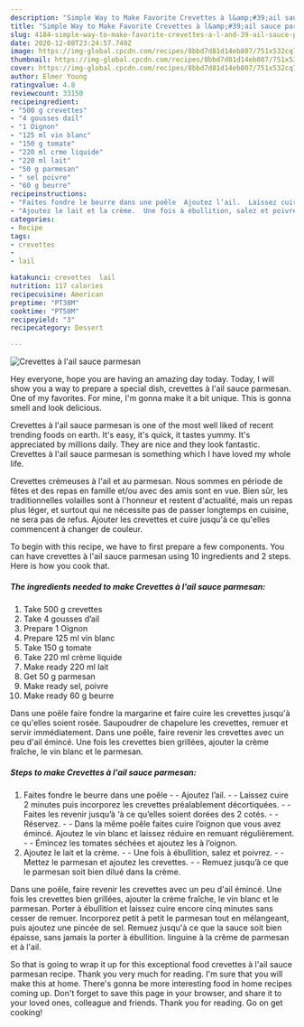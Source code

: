 ```yaml
---
description: "Simple Way to Make Favorite Crevettes à l&amp;#39;ail sauce parmesan"
title: "Simple Way to Make Favorite Crevettes à l&amp;#39;ail sauce parmesan"
slug: 4184-simple-way-to-make-favorite-crevettes-a-l-and-39-ail-sauce-parmesan
date: 2020-12-08T23:24:57.740Z
image: https://img-global.cpcdn.com/recipes/8bbd7d81d14eb807/751x532cq70/crevettes-a-lail-sauce-parmesan-photo-principale-de-la-recette.jpg
thumbnail: https://img-global.cpcdn.com/recipes/8bbd7d81d14eb807/751x532cq70/crevettes-a-lail-sauce-parmesan-photo-principale-de-la-recette.jpg
cover: https://img-global.cpcdn.com/recipes/8bbd7d81d14eb807/751x532cq70/crevettes-a-lail-sauce-parmesan-photo-principale-de-la-recette.jpg
author: Elmer Young
ratingvalue: 4.8
reviewcount: 33150
recipeingredient:
- "500 g crevettes"
- "4 gousses dail"
- "1 Oignon"
- "125 ml vin blanc"
- "150 g tomate"
- "220 ml crme liquide"
- "220 ml lait"
- "50 g parmesan"
- " sel poivre"
- "60 g beurre"
recipeinstructions:
- "Faites fondre le beurre dans une poêle  Ajoutez l’ail.  Laissez cuire 2 minutes puis incorporez les crevettes préalablement décortiquées.  Faites les revenir jusqu’à ‘à ce qu’elles soient dorées des 2 cotés.  Réservez.  Dans la même poêle faites cuire l’oignon que vous avez émincé. Ajoutez le vin blanc et laissez réduire en remuant régulièrement.  Émincez les tomates séchées et ajoutez les à l’oignon."
- "Ajoutez le lait et la crème.  Une fois à ébullition, salez et poivrez.  Mettez le parmesan et ajoutez les crevettes.  Remuez jusqu’à ce que le parmesan soit bien dilué dans la crème."
categories:
- Recipe
tags:
- crevettes
- 
- lail

katakunci: crevettes  lail 
nutrition: 117 calories
recipecuisine: American
preptime: "PT38M"
cooktime: "PT50M"
recipeyield: "3"
recipecategory: Dessert

---
```



![Crevettes à l&#39;ail sauce parmesan](https://img-global.cpcdn.com/recipes/8bbd7d81d14eb807/751x532cq70/crevettes-a-lail-sauce-parmesan-photo-principale-de-la-recette.jpg)

Hey everyone, hope you are having an amazing day today. Today, I will show you a way to prepare a special dish, crevettes à l&#39;ail sauce parmesan. One of my favorites. For mine, I'm gonna make it a bit unique. This is gonna smell and look delicious.

Crevettes à l&#39;ail sauce parmesan is one of the most well liked of recent trending foods on earth. It's easy, it's quick, it tastes yummy. It's appreciated by millions daily. They are nice and they look fantastic. Crevettes à l&#39;ail sauce parmesan is something which I have loved my whole life.

Crevettes crémeuses à l&#39;ail et au parmesan. Nous sommes en période de fêtes et des repas en famille et/ou avec des amis sont en vue. Bien sûr, les traditionnelles volailles sont à l&#39;honneur et restent d&#39;actualité, mais un repas plus léger, et surtout qui ne nécessite pas de passer longtemps en cuisine, ne sera pas de refus. Ajouter les crevettes et cuire jusqu&#39;à ce qu&#39;elles commencent à changer de couleur.


To begin with this recipe, we have to first prepare a few components. You can have crevettes à l&#39;ail sauce parmesan using 10 ingredients and 2 steps. Here is how you cook that.

<!--inarticleads1-->

##### The ingredients needed to make Crevettes à l&#39;ail sauce parmesan:

1. Take 500 g crevettes
1. Take 4 gousses d’ail
1. Prepare 1 Oignon
1. Prepare 125 ml vin blanc
1. Take 150 g tomate
1. Take 220 ml crème liquide
1. Make ready 220 ml lait
1. Get 50 g parmesan
1. Make ready  sel, poivre
1. Make ready 60 g beurre


Dans une poêle faire fondre la margarine et faire cuire les crevettes jusqu&#39;à ce qu&#39;elles soient rosée. Saupoudrer de chapelure les crevettes, remuer et servir immédiatement. Dans une poêle, faire revenir les crevettes avec un peu d&#39;ail émincé. Une fois les crevettes bien grillées, ajouter la crème fraîche, le vin blanc et le parmesan. 

<!--inarticleads2-->

##### Steps to make Crevettes à l&#39;ail sauce parmesan:

1. Faites fondre le beurre dans une poêle -  - Ajoutez l’ail. -  - Laissez cuire 2 minutes puis incorporez les crevettes préalablement décortiquées. -  - Faites les revenir jusqu’à ‘à ce qu’elles soient dorées des 2 cotés. -  - Réservez. -  - Dans la même poêle faites cuire l’oignon que vous avez émincé. Ajoutez le vin blanc et laissez réduire en remuant régulièrement. -  - Émincez les tomates séchées et ajoutez les à l’oignon.
1. Ajoutez le lait et la crème. -  - Une fois à ébullition, salez et poivrez. -  - Mettez le parmesan et ajoutez les crevettes. -  - Remuez jusqu’à ce que le parmesan soit bien dilué dans la crème.


Dans une poêle, faire revenir les crevettes avec un peu d&#39;ail émincé. Une fois les crevettes bien grillées, ajouter la crème fraîche, le vin blanc et le parmesan. Porter à ébullition et laissez cuire encore cinq minutes sans cesser de remuer. Incorporez petit à petit le parmesan tout en mélangeant, puis ajoutez une pincée de sel. Remuez jusqu&#39;à ce que la sauce soit bien épaisse, sans jamais la porter à ébullition. linguine à la crème de parmesan et à l&#39;ail. 

So that is going to wrap it up for this exceptional food crevettes à l&#39;ail sauce parmesan recipe. Thank you very much for reading. I'm sure that you will make this at home. There's gonna be more interesting food in home recipes coming up. Don't forget to save this page in your browser, and share it to your loved ones, colleague and friends. Thank you for reading. Go on get cooking!
